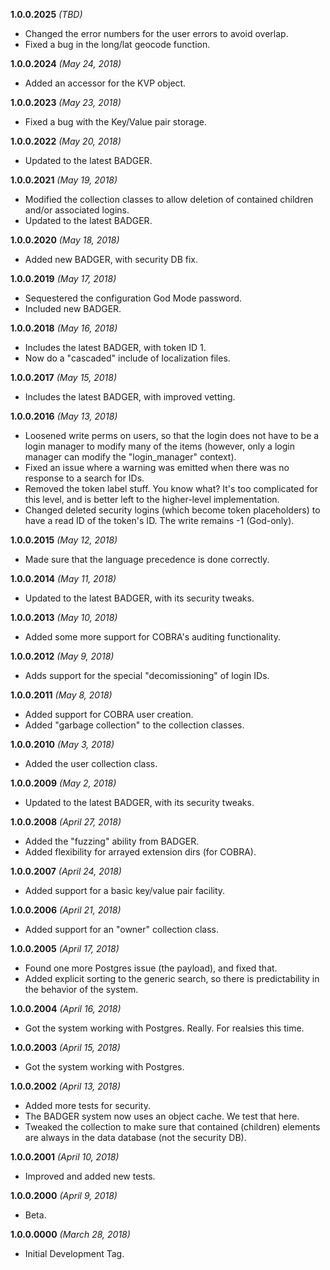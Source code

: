 **1.0.0.2025** *(TBD)*

- Changed the error numbers for the user errors to avoid overlap.
- Fixed a bug in the long/lat geocode function.

**1.0.0.2024** *(May 24, 2018)*

- Added an accessor for the KVP object.

**1.0.0.2023** *(May 23, 2018)*

- Fixed a bug with the Key/Value pair storage.

**1.0.0.2022** *(May 20, 2018)*

- Updated to the latest BADGER.

**1.0.0.2021** *(May 19, 2018)*

- Modified the collection classes to allow deletion of contained children and/or associated logins.
- Updated to the latest BADGER.

**1.0.0.2020** *(May 18, 2018)*

- Added new BADGER, with security DB fix.

**1.0.0.2019** *(May 17, 2018)*

- Sequestered the configuration God Mode password.
- Included new BADGER.

**1.0.0.2018** *(May 16, 2018)*

- Includes the latest BADGER, with token ID 1.
- Now do a "cascaded" include of localization files.

**1.0.0.2017** *(May 15, 2018)*

- Includes the latest BADGER, with improved vetting.

**1.0.0.2016** *(May 13, 2018)*

- Loosened write perms on users, so that the login does not have to be a login manager to modify many of the items (however, only a login manager can modify the "login_manager" context).
- Fixed an issue where a warning was emitted when there was no response to a search for IDs.
- Removed the token label stuff. You know what? It's too complicated for this level, and is better left to the higher-level implementation.
- Changed deleted security logins (which become token placeholders) to have a read ID of the token's ID. The write remains -1 (God-only).

**1.0.0.2015** *(May 12, 2018)*

- Made sure that the language precedence is done correctly.

**1.0.0.2014** *(May 11, 2018)*

- Updated to the latest BADGER, with its security tweaks.

**1.0.0.2013** *(May 10, 2018)*

- Added some more support for COBRA's auditing functionality.

**1.0.0.2012** *(May 9, 2018)*

- Adds support for the special "decomissioning" of login IDs.

**1.0.0.2011** *(May 8, 2018)*

- Added support for COBRA user creation.
- Added "garbage collection" to the collection classes.

**1.0.0.2010** *(May 3, 2018)*

- Added the user collection class.

**1.0.0.2009** *(May 2, 2018)*

- Updated to the latest BADGER, with its security tweaks.

**1.0.0.2008** *(April 27, 2018)*

- Added the "fuzzing" ability from BADGER.
- Added flexibility for arrayed extension dirs (for COBRA).

**1.0.0.2007** *(April 24, 2018)*

- Added support for a basic key/value pair facility.

**1.0.0.2006** *(April 21, 2018)*

- Added support for an "owner" collection class.

**1.0.0.2005** *(April 17, 2018)*

- Found one more Postgres issue (the payload), and fixed that.
- Added explicit sorting to the generic search, so there is predictability in the behavior of the system.

**1.0.0.2004** *(April 16, 2018)*

- Got the system working with Postgres. Really. For realsies this time.

**1.0.0.2003** *(April 15, 2018)*

- Got the system working with Postgres.

**1.0.0.2002** *(April 13, 2018)*

- Added more tests for security.
- The BADGER system now uses an object cache. We test that here.
- Tweaked the collection to make sure that contained (children) elements are always in the data database (not the security DB).

**1.0.0.2001** *(April 10, 2018)*

- Improved and added new tests.

**1.0.0.2000** *(April 9, 2018)*

- Beta.

**1.0.0.0000** *(March 28, 2018)*

- Initial Development Tag.